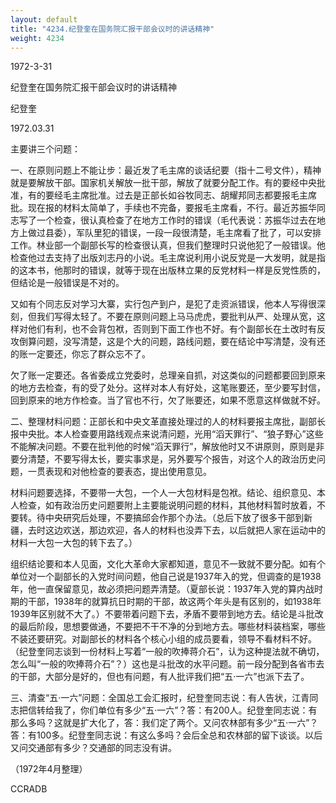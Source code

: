 ```yaml
---
layout: default
title: "4234.纪登奎在国务院汇报干部会议时的讲话精神"
weight: 4234
---
```


1972-3-31

纪登奎在国务院汇报干部会议时的讲话精神

纪登奎

1972.03.31

主要讲三个问题：

一、在原则问题上不能让步：最近发了毛主席的谈话纪要（指十二号文件），精神就是要解放干部。国家机关解放一批干部，解放了就要分配工作。有的要经中央批准，有的要经毛主席批准。过去是正部长如谷牧同志、胡耀邦同志都要报毛主席批。现在报的材料太简单了，手续也不完备，要报毛主席看，不行。最近苏振华同志写了一个检查，很认真检查了在地方工作时的错误（毛代表说：苏振华过去在地方上做过县委），军队里犯的错误，一段一段很清楚，毛主席看了批了，可以安排工作。林业部一个副部长写的检查很认真，但我们整理时只说他犯了一般错误。他检查他过去支持了出版刘志丹的小说。毛主席说利用小说反党是一大发明，就是指的这本书，他那时的错误，就等于现在出版林立果的反党材料一样是反党性质的，但结论是一般错误是不对的。

又如有个同志反对学习大寨，实行包产到户，是犯了走资派错误，他本人写得很深刻，但我们写得太轻了。不要在原则问题上马马虎虎，要批判从严、处理从宽，这样对他们有利，也不会背包袱，否则到下面工作也不好。有个副部长在土改时有反攻倒算问题，没写清楚，这是个大的问题，路线问题，要在结论中写清楚，没有还的账一定要还，你忘了群众忘不了。

欠了账一定要还。各省委成立党委时，总理亲自抓，对这类似的问题都要回到原来的地方去检查，有的受了处分。这样对本人有好处，这笔账要还，至少要写封信，回到原来的地方作检查。当了官也不行，欠了账要还，如果不愿意这样做就不好。

二、整理材料问题：正部长和中央文革直接处理过的人的材料要报主席批，副部长报中央批。本人检查要用路线观点来说清问题，光用“滔天罪行”、“狼子野心”这些不能解决问题。不要在批判他的时候“滔天罪行”，解放他时又不讲原则，原则是非要分清楚，不要写得太长，要实事求是，另外要写个报告，对这个人的政治历史问题，一贯表现和对他检查的要表态，提出使用意见。

材料问题要选择，不要带一大包，一个人一大包材料是包袱。结论、组织意见、本人检查，如有政治历史问题要附上主要能说明问题的材料，其他材料暂时放着，不要转。待中央研究后处理，不要搞邱会作那个办法。（总后下放了很多干部到新疆，去时这边欢送，那边欢迎，各人的材料也没弄下去，以后就把人家在运动中的材料一大包一大包的转下去了。）

组织结论要和本人见面，文化大革命大家都知道，意见不一致就不要分配。如有个单位对一个副部长的入党时间问题，他自己说是1937年入的党，但调查的是1938年，他一直保留意见，故必须把问题弄清楚。（夏部长说：1937年入党的算内战时期的干部，1938年的就算抗日时期的干部，故这两个年头是有区别的，如1938年1939年区别就不大了。）不要带着问题下去，矛盾不要带到地方去。结论是斗批改的最后阶段，思想要做通，不要把不干不净的分到地方去。哪些材料装档案，哪些不装还要研究。对副部长的材料各个核心小组的成员要看，领导不看材料不好。（纪登奎同志谈到一份材料上写着“一般的吹捧蒋介石”，认为这种提法就不确切，怎么叫“一般的吹捧蒋介石”？）这也是斗批改的水平问题。前一段分配到各省市去的干部，大部分是好的，但也有问题，有人批评我们把“五·一六”也派下去了。

三、清查“五·一六”问题：全国总工会汇报时，纪登奎同志说：有人告状，江青同志把信转给我了，你们单位有多少“五·一六”？答：有200人。纪登奎同志说：有那么多吗？这就是扩大化了，答：我们定了两个。又问农林部有多少“五·一六”？答：有100多。纪登奎同志说：有这么多吗？会后全总和农林部的留下谈谈。以后又问交通部有多少？交通部的同志没有讲。

（1972年4月整理）

CCRADB

